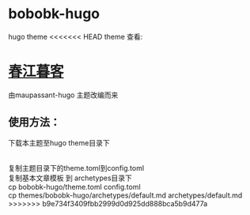 # bobobk-hugo
hugo theme
<<<<<<< HEAD
theme 查看:

[春江暮客](https://www.bobobk.com)
=======
由maupassant-hugo 主题改编而来

## 使用方法：
下载本主题至hugo theme目录下

<br>
复制主题目录下的theme.toml到config.toml

<br>
复制基本文章模板 到 archetypes目录下

<br>
cp bobobk-hugo/theme.toml config.toml

<br>
cp themes/bobobk-hugo/archetypes/default.md  archetypes/default.md
>>>>>>> b9e734f3409fbb2999d0d925dd888bca5b9d477a

